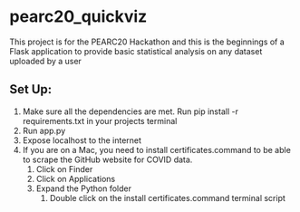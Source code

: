 # pearc20_quickviz

This project is for the PEARC20 Hackathon and this is the beginnings of a Flask application to provide basic statistical analysis on any dataset uploaded by a user

## Set Up:
1. Make sure all the dependencies are met. Run pip install -r requirements.txt in your projects terminal
1. Run app.py
1. Expose localhost to the internet
1. If you are on a Mac, you need to install certificates.command to be able to scrape the GitHub website for COVID data.
    1. Click on Finder
    1. Click on Applications
    1. Expand the Python folder
        1. Double click on the install certificates.command terminal script